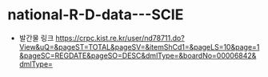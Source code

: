 # national-R-D-data---SCIE
- 발간물 링크
https://crpc.kist.re.kr/user/nd78711.do?View&uQ=&pageST=TOTAL&pageSV=&itemShCd1=&pageLS=10&page=1&pageSC=REGDATE&pageSO=DESC&dmlType=&boardNo=00006842&dmlType=
